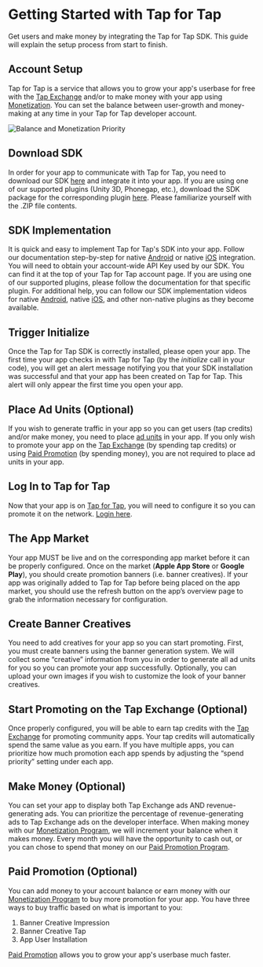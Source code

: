 # Getting Started with Tap for Tap #

Get users and make money by integrating the Tap for Tap SDK.  This guide will explain the setup process from start to finish.

##  Account Setup

Tap for Tap is a service that allows you to grow your app's userbase for free with the [Tap Exchange](/doc/TapExchange) and/or to make money with your app using [Monetization](/doc/Monetization). You can set the balance between user-growth and money-making at any time in your Tap for Tap developer account.

![Balance and Monetization Priority](https://raw.github.com/tapfortap/Documentation/master/images/slider-balance.png)

##  Download SDK

In order for your app to communicate with Tap for Tap, you need to download our SDK [here](https://github.com/tapfortap/Documentation/raw/master/downloads/TapForTap-SDK.zip) and integrate it into your app.  If you are using one of our supported plugins (Unity 3D, Phonegap, etc.), download the SDK package for the corresponding plugin [here](/doc/). Please familiarize yourself with the .ZIP file contents.

##  SDK Implementation

It is quick and easy to implement Tap for Tap's SDK into your app. Follow our documentation step-by-step for native [Android](/doc/Android) or native [iOS](/doc/iOS) integration. You will need to obtain your account-wide API Key used by our SDK. You can find it at the top of your Tap for Tap account page. If you are using one of our supported plugins, please follow the documentation for that specific plugin. For additional help, you can follow our SDK implementation videos for native [Android](http://www.youtube.com/watch?v=xDj16PJ5WQk&hd=1), native [iOS](http://www.youtube.com/watch?v=LS7DEvITf7Y&hd=1), and other non-native plugins as they become available.

##  Trigger Initialize

Once the Tap for Tap SDK is correctly installed, please open your app. The first time your app checks in with Tap for Tap (by the *initialize* call in your code), you will get an alert message notifying you that your SDK installation was successful and that your app has been created on Tap for Tap. This alert will only appear the first time you open your app.

##  Place Ad Units (Optional)

If you wish to generate traffic in your app so you can get users (tap credits) and/or make money, you need to place [ad units](/doc/AdUnits) in your app. If you only wish to promote your app on the [Tap Exchange](/doc/TapExchange) (by spending tap credits) or using [Paid Promotion](/doc/PaidPromotion) (by spending money), you are not required to place ad units in your app.

##  Log In to Tap for Tap

Now that your app is on [Tap for Tap](http://tapfortap.com), you will need to configure it so you can promote it on the network. [Login here](http://tapfortap.com/login).

##  The App Market

Your app MUST be live and on the corresponding app market before it can be properly configured. Once on the market (**Apple App Store** or **Google Play**), you should create promotion banners (i.e. banner creatives). If your app was originally added to Tap for Tap before being placed on the app market, you should use the refresh button on the app’s overview page to grab the information necessary for configuration.

##  Create Banner Creatives

You need to add creatives for your app so you can start promoting. First, you must create banners using the banner generation system. We will collect some “creative” information from you in order to generate all ad units for you so you can promote your app successfully. Optionally, you can upload your own images if you wish to customize the look of your banner creatives.

##  Start Promoting on the Tap Exchange (Optional)

Once properly configured, you will be able to earn tap credits with the [Tap Exchange](/doc/TapExchange) for promoting community apps.  Your tap credits will automatically spend the same value as you earn.  If you have multiple apps, you can prioritize how much promotion each app spends by adjusting the “spend priority” setting under each app.

##  Make Money (Optional)

You can set your app to display both Tap Exchange ads AND revenue-generating ads.  You can prioritize the percentage of revenue-generating ads to Tap Exchange ads on the developer interface. When making money with our [Monetization Program](/doc/Monetization), we will increment your balance when it makes money. Every month you will have the opportunity to cash out, or you can chose to spend that money on our [Paid Promotion Program](/doc/PaidPromotion).

##  Paid Promotion (Optional)

You can add money to your account balance or earn money with our [Monetization Program](/doc/Monetization) to buy more promotion for your app.  You have three ways to buy traffic based on what is important to you:

1. Banner Creative Impression
2. Banner Creative Tap
3. App User Installation

[Paid Promotion](/doc/PaidPromotion) allows you to grow your app's userbase much faster.

